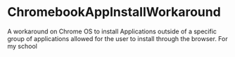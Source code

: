 # ChromebookAppInstallWorkaround
A workaround on Chrome OS to install Applications outside of a specific group of applications allowed for the user to install through the browser. For my school
